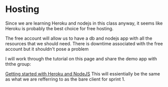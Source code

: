 # Hosting

Since we are learning Heroku and nodejs in this class anyway, it seems like Heroku is probably the best choice for free hosting.

The free account will allow us to have a db and nodejs app with all the resources that we should need. There is downtime associated with the free account but it shouldn't pose a problem

I will work through the tutorial on this page and share the demo app with ththe group:

[Getting started with Heroku and NodeJS](https://devcenter.heroku.com/articles/getting-started-with-nodejs) 
This will essientially be the same as what we are refferring to as the bare client for sprint 1.
